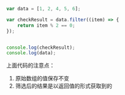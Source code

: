 ```javascript
var data = [1, 2, 4, 5, 6];

var checkResult = data.filter((item) => {
    return item % 2 == 0;
});


console.log(checkResult);
console.log(data);
```

上面代码的注意点：

1. 原始数组的值保存不变
2. 筛选后的结果是以返回值的形式获取到的
